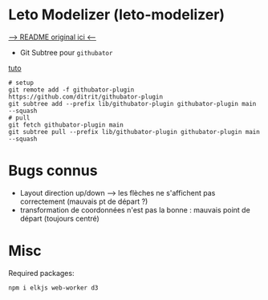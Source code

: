# Leto Modelizer (leto-modelizer)

[--> README original ici <--](https://github.com/ditrit/leto-modelizer)

* Git Subtree pour `githubator`

[tuto](https://www.atlassian.com/git/tutorials/git-subtree)
```shell
# setup
git remote add -f githubator-plugin https://github.com/ditrit/githubator-plugin
git subtree add --prefix lib/githubator-plugin githubator-plugin main --squash
# pull
git fetch githubator-plugin main
git subtree pull --prefix lib/githubator-plugin githubator-plugin main --squash
```

# Bugs connus
- Layout direction up/down --> les flèches ne s'affichent pas correctement (mauvais pt de départ ?)
- transformation de coordonnées n'est pas la bonne : mauvais point de départ (toujours centré)


# Misc

Required packages:

`npm i elkjs web-worker d3`
